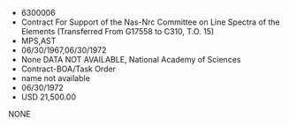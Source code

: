* 6300006
* Contract For Support of the Nas-Nrc Committee on Line       Spectra of the Elements (Transferred From G17558 to C310,   T.O. 15)
* MPS,AST
* 06/30/1967,06/30/1972
* None   DATA NOT AVAILABLE, National Academy of Sciences
* Contract-BOA/Task Order
*   name not available
* 06/30/1972
* USD 21,500.00

NONE